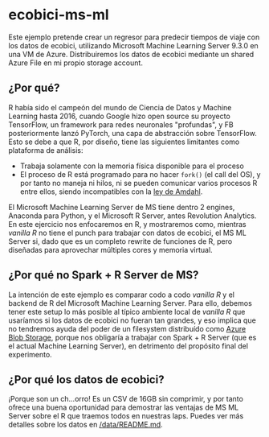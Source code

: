 # ecobici-ms-ml
Este ejemplo pretende crear un regresor para predecir tiempos de viaje con los datos de ecobici, utilizando Microsoft Machine Learning Server 9.3.0 en una VM de Azure. Distribuiremos los datos de ecobici mediante un shared Azure File en mi propio storage account.

## ¿Por qué?
R había sido el campeón del mundo de Ciencia de Datos y Machine Learning hasta 2016, cuando Google hizo open source su proyecto TensorFlow, un framework para redes neuronales "profundas", y FB posteriormente lanzó PyTorch, una capa de abstracción sobre TensorFlow. Esto se debe a que R, por diseño, tiene las siguientes limitantes como plataforma de análisis:
- Trabaja solamente con la memoria física disponible para el proceso
- El proceso de R está programado para no hacer `fork()` (el call del OS), y por tanto no maneja ni hilos, ni se pueden comunicar varios procesos R entre ellos, siendo incompatibles con la [ley de Amdahl](https://www.techopedia.com/definition/17035/amdahls-law).

El Microsoft Machine Learning Server de MS tiene dentro 2 engines, Anaconda para Python, y el Microsoft R Server, antes Revolution Analytics. En este ejercicio nos enfocaremos en R, y mostraremos como, mientras _vanilla R_ no tiene el punch para trabajar con datos de ecobici, el MS ML Server si, dado que es un completo rewrite de funciones de R, pero diseñadas para aprovechar múltiples cores y memoria virtual.

## ¿Por qué no Spark + R Server de MS?
La intención de este ejemplo es comparar codo a codo _vanilla R_ y el backend de R del Microsoft Machine Learning Server. Para ello, debemos tener este setup lo más posible al típico ambiente local de _vanilla R_ que usaríamos si los datos de ecobici no fueran tan grandes, y eso implica que no tendremos ayuda del poder de un filesystem distribuído como [Azure Blob Storage](https://docs.microsoft.com/en-us/azure/storage/blobs/storage-quickstart-blobs-python), porque nos obligaría a trabajar con Spark + R Server (que es el actual Machine Learning Server), en detrimento del propósito final del experimento.

## ¿Por qué los datos de ecobici?
¡Porque son un ch...orro! Es un CSV de 16GB sin comprimir, y por tanto ofrece una buena oportunidad para demostrar las ventajas de MS ML Server sobre el R que traemos todos en nuestras laps. Puedes ver más detalles sobre los datos en [/data/README.md](https://github.com/datankai/ecobici-ms-ml/blob/master/data/README.md).
